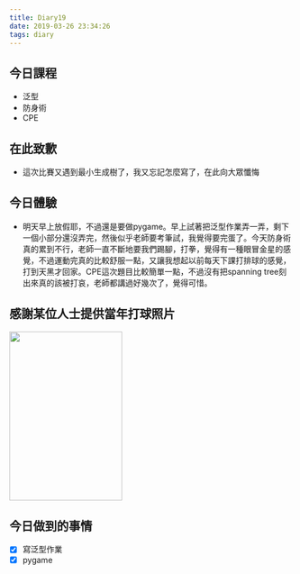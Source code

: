 ```yaml
---
title: Diary19
date: 2019-03-26 23:34:26
tags: diary
---
```


## 今日課程

* 泛型
* 防身術
* CPE

## 在此致歉

* 這次比賽又遇到最小生成樹了，我又忘記怎麼寫了，在此向大眾懺悔

## 今日體驗

* 明天早上放假耶，不過還是要做pygame。早上試著把泛型作業弄一弄，剩下一個小部分還沒弄完，然後似乎老師要考筆試，我覺得要完蛋了。今天防身術真的累到不行，老師一直不斷地要我們踢腳，打拳，覺得有一種眼冒金星的感覺，不過運動完真的比較舒服一點，又讓我想起以前每天下課打排球的感覺，打到天黑才回家。CPE這次題目比較簡單一點，不過沒有把spanning tree刻出來真的該被打哀，老師都講過好幾次了，覺得可惜。

## 感謝某位人士提供當年打球照片

<img src="https://i.imgur.com/7pSOceu.jpg" height="300" width="200">

## 今日做到的事情

* [x] 寫泛型作業
* [x] pygame
